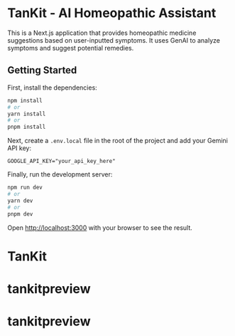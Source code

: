 # TanKit - AI Homeopathic Assistant

This is a Next.js application that provides homeopathic medicine suggestions based on user-inputted symptoms. It uses GenAI to analyze symptoms and suggest potential remedies.

## Getting Started

First, install the dependencies:

```bash
npm install
# or
yarn install
# or
pnpm install
```

Next, create a `.env.local` file in the root of the project and add your Gemini API key:

```
GOOGLE_API_KEY="your_api_key_here"
```

Finally, run the development server:

```bash
npm run dev
# or
yarn dev
# or
pnpm dev
```

Open [http://localhost:3000](http://localhost:3000) with your browser to see the result.
# TanKit
# tankitpreview
# tankitpreview
